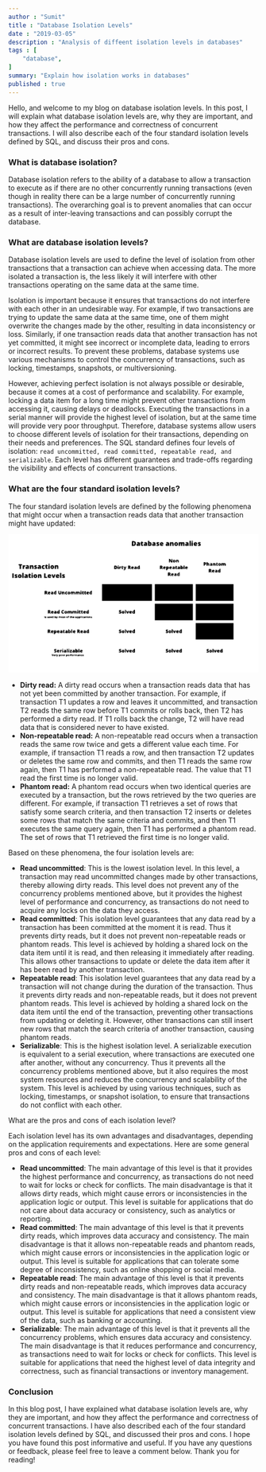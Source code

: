 ```yaml
---
author : "Sumit"
title : "Database Isolation Levels"
date : "2019-03-05"
description : "Analysis of diffeent isolation levels in databases"
tags : [
    "database",
]
summary: "Explain how isolation works in databases"
published : true
---
```


Hello, and welcome to my blog on database isolation levels. In this post, I will explain what database isolation levels are, why they are important, and how they affect the performance and correctness of concurrent transactions. I will also describe each of the four standard isolation levels defined by SQL, and discuss their pros and cons.

### What is database isolation?

Database isolation refers to the ability of a database to allow a transaction to execute as if there are no other concurrently running transactions (even though in reality there can be a large number of concurrently running transactions). The overarching goal is to prevent anomalies that can occur as a result of inter-leaving transactions
and can possibly corrupt the database.

### What are database isolation levels?

Database isolation levels are used to define the level of isolation from other transactions that a transaction can achieve when accessing data. The more isolated a transaction is, the less likely it will interfere with other transactions operating on the same data at the same time.

Isolation is important because it ensures that transactions do not interfere with each other in an undesirable way. For example, if two transactions are trying to update the same data at the same time, one of them might overwrite the changes made by the other, resulting in data inconsistency or loss. Similarly, if one transaction reads data that another transaction has not yet committed, it might see incorrect or incomplete data, leading to errors or incorrect results. To prevent these problems, database systems use various mechanisms to control the concurrency of transactions, such as locking, timestamps, snapshots, or multiversioning.

However, achieving perfect isolation is not always possible or desirable, because it comes at a cost of performance and scalability. For example, locking a data item for a long time might prevent other transactions from accessing it, causing delays or deadlocks. Executing the transactions in a serial manner will provide the highest level of isolation, but at the same time will provide very poor throughput. Therefore, database systems allow users to choose different levels of isolation for their transactions, depending on their needs and preferences. The SQL standard defines four levels of isolation: ```read uncommitted, read committed, repeatable read, and serializable```. Each level has different guarantees and trade-offs regarding the visibility and effects of concurrent transactions.

### What are the four standard isolation levels?

The four standard isolation levels are defined by the following phenomena that might occur when a transaction reads data that another transaction might have updated:

![Database Isolation levels and anomalies](/images/blogs/database_isolation_levels/TrasactionsIsolationsLevels.svg)

- __Dirty read:__ A dirty read occurs when a transaction reads data that has not yet been committed by another transaction. For example, if transaction T1 updates a row and leaves it uncommitted, and transaction T2 reads the same row before T1 commits or rolls back, then T2 has performed a dirty read. If T1 rolls back the change, T2 will have read data that is considered never to have existed.
- __Non-repeatable read:__ A non-repeatable read occurs when a transaction reads the same row twice and gets a different value each time. For example, if transaction T1 reads a row, and then transaction T2 updates or deletes the same row and commits, and then T1 reads the same row again, then T1 has performed a non-repeatable read. The value that T1 read the first time is no longer valid.
- __Phantom read:__ A phantom read occurs when two identical queries are executed by a transaction, but the rows retrieved by the two queries are different. For example, if transaction T1 retrieves a set of rows that satisfy some search criteria, and then transaction T2 inserts or deletes some rows that match the same criteria and commits, and then T1 executes the same query again,
then T1 has performed a phantom read. The set of rows that T1 retrieved the first time is no longer valid.

Based on these phenomena, the four isolation levels are:

- __Read uncommitted__: This is the lowest isolation level. In this level, a transaction may read uncommitted changes made by other transactions,
thereby allowing dirty reads. This level does not prevent any of the concurrency problems mentioned above,
but it provides the highest level of performance and concurrency,
as transactions do not need to acquire any locks on the data they access.
- __Read committed__: This isolation level guarantees that any data read by a transaction has been committed at the moment it is read.
Thus it prevents dirty reads,
but it does not prevent non-repeatable reads or phantom reads.
This level is achieved by holding a shared lock on the data item until it is read,
and then releasing it immediately after reading.
This allows other transactions to update or delete the data item after it has been read by another transaction.
- __Repeatable read__: This isolation level guarantees that any data read by a transaction will not change during the duration of the transaction.
Thus it prevents dirty reads and non-repeatable reads,
but it does not prevent phantom reads.
This level is achieved by holding a shared lock on the data item until the end of the transaction,
preventing other transactions from updating or deleting it.
However,
other transactions can still insert new rows that match the search criteria of another transaction,
causing phantom reads.
- __Serializable__: This is the highest isolation level. A serializable execution is equivalent to a serial execution, where transactions are executed one after another, without any concurrency. Thus it prevents all the concurrency problems mentioned above, but it also requires the most system resources and reduces the concurrency and scalability of the system. This level is achieved by using various techniques, such as locking, timestamps, or snapshot isolation, to ensure that transactions do not conflict with each other.

What are the pros and cons of each isolation level?

Each isolation level has its own advantages and disadvantages, depending on the application requirements and expectations. Here are some general pros and cons of each level:

- __Read uncommitted__: The main advantage of this level is that it provides the highest performance and concurrency, as transactions do not need to wait for locks or check for conflicts. The main disadvantage is that it allows dirty reads, which might cause errors or inconsistencies in the application logic or output. This level is suitable for applications that do not care about data accuracy or consistency, such as analytics or reporting.
- __Read committed__: The main advantage of this level is that it prevents dirty reads, which improves data accuracy and consistency. The main disadvantage is that it allows non-repeatable reads and phantom reads, which might cause errors or inconsistencies in the application logic or output. This level is suitable for applications that can tolerate some degree of inconsistency, such as online shopping or social media.
- __Repeatable read__: The main advantage of this level is that it prevents dirty reads and non-repeatable reads, which improves data accuracy and consistency. The main disadvantage is that it allows phantom reads, which might cause errors or inconsistencies in the application logic or output. This level is suitable for applications that need a consistent view of the data, such as banking or accounting.
- __Serializable__: The main advantage of this level is that it prevents all the concurrency problems, which ensures data accuracy and consistency. The main disadvantage is that it reduces performance and concurrency, as transactions need to wait for locks or check for conflicts. This level is suitable for applications that need the highest level of data integrity and correctness, such as financial transactions or inventory management.

### Conclusion

In this blog post, I have explained what database isolation levels are, why they are important, and how they affect the performance and correctness of concurrent transactions. I have also described each of the four standard isolation levels defined by SQL, and discussed their pros and cons. I hope you have found this post informative and useful. If you have any questions or feedback, please feel free to leave a comment below. Thank you for reading!
